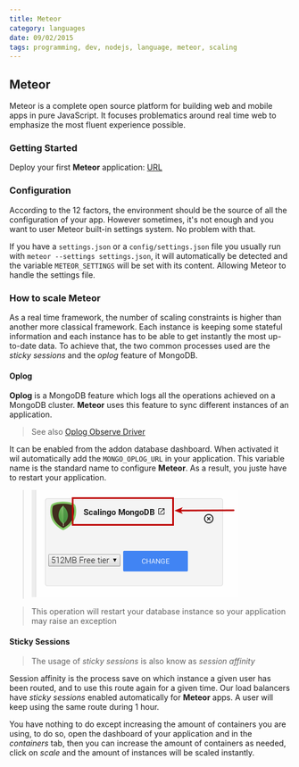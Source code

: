 ```yaml
---
title: Meteor
category: languages
date: 09/02/2015
tags: programming, dev, nodejs, language, meteor, scaling
---
```


## Meteor

Meteor is a complete open source platform for building web and mobile apps in pure JavaScript.
It focuses problematics around real time web to emphasize the most fluent experience possible.

### Getting Started

Deploy your first __Meteor__ application: [URL](/languages/nodejs/getting-started-with-meteor.html)

### Configuration

According to the 12 factors, the environment should be the source of all the configuration of your app.
However sometimes, it's not enough and you want to user Meteor built-in settings system. No problem
with that.

If you have a `settings.json` or a `config/settings.json` file you usually run with
`meteor --settings settings.json`, it will automatically be detected and the variable `METEOR_SETTINGS`
will be set with its content. Allowing Meteor to handle the settings file.

### How to scale __Meteor__

As a real time framework, the number of scaling constraints is higher than another more classical
framework. Each instance is keeping some stateful information and each instance has to be able to
get instantly the most up-to-date data. To achieve that, the two common processes used are the
_sticky sessions_ and the _oplog_ feature of MongoDB.

#### Oplog

__Oplog__ is a MongoDB feature which logs all the operations achieved on a MongoDB cluster. __Meteor__
uses this feature to sync different instances of an application.

> See also [Oplog Observe Driver](https://github.com/meteor/meteor/wiki/Oplog-Observe-Driver)

It can be enabled from the addon database dashboard. When activated it wil automatically add the
`MONGO_OPLOG_URL` in your application. This variable name is the standard name to configure __Meteor__.
As a result, you juste have to restart your application.

> ![Link to Dashboard](/assets/images/database/link-to-dashboard.png)

<blockquote class="info">
  This operation will restart your database instance so your application may raise an exception
</blockquote>

#### Sticky Sessions

> The usage of _sticky sessions_ is also know as _session affinity_

Session affinity is the process save on which instance a given user has been routed, and to use
this route again for a given time. Our load balancers have _sticky sessions_ enabled automatically
for __Meteor__ apps. A user will keep using the same route during 1 hour.

You have nothing to do except increasing the amount of containers you are using, to do
so, open the dashboard of your application and in the _containers_ tab, then you can increase the amount
of containers as needed, click on _scale_ and the amount of instances will be scaled instantly.


